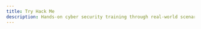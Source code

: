 ```yaml
---
title: Try Hack Me
description: Hands-on cyber security training through real-world scenarios.
---
```


